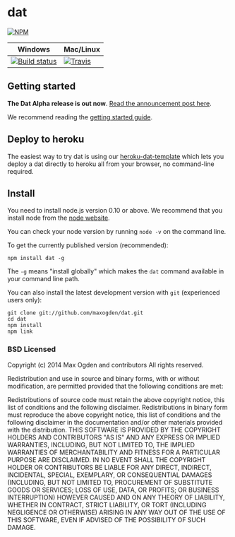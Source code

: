 # dat

[![NPM](https://nodei.co/npm/dat.png?global=true)](https://nodei.co/npm/dat/)

Windows        | Mac/Linux   
-------------- | ------------
[![Build status](https://ci.appveyor.com/api/projects/status/s236036xnglo4v5l)](https://ci.appveyor.com/project/maxogden/dat) | [![Travis](http://img.shields.io/travis/maxogden/dat.svg?style=flat)](https://travis-ci.org/maxogden/dat)

## Getting started

**The Dat Alpha release is out now**. [Read the announcement post here](docs/dat-stable-alpha.md).

We recommend reading the [getting started guide](docs/getting-started.md).

## Deploy to heroku

The easiest way to try dat is using our [heroku-dat-template](https://github.com/bmpvieira/heroku-dat-template#heroku-dat-template) which lets you deploy a dat directly to heroku all from your browser, no command-line required.

## Install

You need to install node.js version 0.10 or above. We recommend that you install node from the [node website](http://nodejs.org/).

You can check your node version by running `node -v` on the command line.

To get the currently published version (recommended):

```
npm install dat -g
```

The `-g` means "install globally" which makes the `dat` command available in your command line path.

You can also install the latest development version with `git` (experienced users only):

```
git clone git://github.com/maxogden/dat.git
cd dat
npm install
npm link
```

### BSD Licensed

Copyright (c) 2014 Max Ogden and contributors
All rights reserved.

Redistribution and use in source and binary forms, with or without modification, are permitted provided that the following conditions are met:

Redistributions of source code must retain the above copyright notice, this list of conditions and the following disclaimer.
Redistributions in binary form must reproduce the above copyright notice, this list of conditions and the following disclaimer in the documentation and/or other materials provided with the distribution.
THIS SOFTWARE IS PROVIDED BY THE COPYRIGHT HOLDERS AND CONTRIBUTORS "AS IS" AND ANY EXPRESS OR IMPLIED WARRANTIES, INCLUDING, BUT NOT LIMITED TO, THE IMPLIED WARRANTIES OF MERCHANTABILITY AND FITNESS FOR A PARTICULAR PURPOSE ARE DISCLAIMED. IN NO EVENT SHALL THE COPYRIGHT HOLDER OR CONTRIBUTORS BE LIABLE FOR ANY DIRECT, INDIRECT, INCIDENTAL, SPECIAL, EXEMPLARY, OR CONSEQUENTIAL DAMAGES (INCLUDING, BUT NOT LIMITED TO, PROCUREMENT OF SUBSTITUTE GOODS OR SERVICES; LOSS OF USE, DATA, OR PROFITS; OR BUSINESS INTERRUPTION) HOWEVER CAUSED AND ON ANY THEORY OF LIABILITY, WHETHER IN CONTRACT, STRICT LIABILITY, OR TORT (INCLUDING NEGLIGENCE OR OTHERWISE) ARISING IN ANY WAY OUT OF THE USE OF THIS SOFTWARE, EVEN IF ADVISED OF THE POSSIBILITY OF SUCH DAMAGE.
